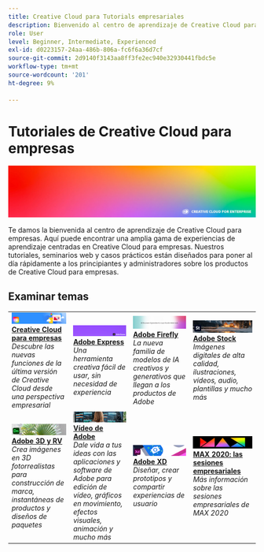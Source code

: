 ```yaml
---
title: Creative Cloud para Tutorials empresariales
description: Bienvenido al centro de aprendizaje de Creative Cloud para empresas
role: User
level: Beginner, Intermediate, Experienced
exl-id: d0223157-24aa-486b-806a-fc6f6a36d7cf
source-git-commit: 2d9140f3143aa8ff3fe2ec940e32930441fbdc5e
workflow-type: tm+mt
source-wordcount: '201'
ht-degree: 9%

---
```


# Tutoriales de Creative Cloud para empresas

![Imagen de héroe de Creative Cloud](assets/hero_cce.jpg)

Te damos la bienvenida al centro de aprendizaje de Creative Cloud para empresas. Aquí puede encontrar una amplia gama de experiencias de aprendizaje centradas en Creative Cloud para empresas. Nuestros tutoriales, seminarios web y casos prácticos están diseñados para poner al día rápidamente a los principiantes y administradores sobre los productos de Creative Cloud para empresas.

## Examinar temas

<table style="table-layout:fixed">
<tr>
  <td>
    <a href="cce/overview-cce.md">
      <img alt="Creative Cloud para empresas" src="assets/CCEbanner.png" />
    </a>
    <div>
   <a href="cce/overview-cce.md"><strong>Creative Cloud para empresas</strong></a>
    </div>
    <em>Descubre las nuevas funciones de la última versión de Creative Cloud desde una perspectiva empresarial</em>
    <br>
  </td>
  <td>
    <a href="express/overview-express.md">
      <img alt="Adobe Express" src="assets/Express.png" />
    </a>
    <div>
   <a href="express/overview-express.md"><strong>Adobe Express</strong></a>
    </div>
    <em>Una herramienta creativa fácil de usar, sin necesidad de experiencia</em>
    <br>
  </td>
  <td>
    <a href="firefly/overview-firefly.md">
      <img alt="Adobe Firefly" src="assets/firefly.png" />
    </a>
    <div>
   <a href="firefly/overview-firefly.md"><strong>Adobe Firefly</strong></a>
    </div>
    <em>La nueva familia de modelos de IA creativos y generativos que llegan a los productos de Adobe</em>
    <br>
  </td>
  <td>
    <a href="stock/overview-stock.md">
      <img alt="Adobe Stock" src="assets/Stock.jpg" />
    </a>
    <div>
   <a href="stock/overview-stock.md"><strong>Adobe Stock</strong></a>
    </div>
    <em>Imágenes digitales de alta calidad, ilustraciones, vídeos, audio, plantillas y mucho más</em>
    <br>
  </td>
</tr>
  <td>
   <a href="3di/overview-3di.md">
      <img alt="Adobe 3D y RV" src="assets/Dimenio.jpg" />
    </a>
    <div>
   <a href="3di/overview-3di.md"><strong>Adobe 3D y RV</strong></a>
    </div>
    <em>Crea imágenes en 3D fotorrealistas para construcción de marca, instantáneas de productos y diseños de paquetes</em>
    <br>
  </td>
  <td>
  <a href="dva/overview-dva.md">
      <img alt="Vídeo de Adobe" src="assets/CCEbanner-DVA.png" />
    </a>
    <div>
   <a href="dva/overview-dva.md"><strong>Vídeo de Adobe</strong></a>
    </div>
    <em>Dale vida a tus ideas con las aplicaciones y software de Adobe para edición de vídeo, gráficos en movimiento, efectos visuales, animación y mucho más</em>
    <br>
  </td>
  <td>
    <a href="xd/overview-xd.md">
      <img alt="Adobe XD" src="assets/XD.jpg" />
    </a>
    <div>
   <a href="xd/overview-xd.md"><strong>Adobe XD</strong></a>
    </div>
    <em>Diseñar, crear prototipos y compartir experiencias de usuario</em>
    <br>
  </td>
  <td>
    <a href="max/overview-max.md">
      <img alt="MAX 2020: las sesiones empresariales" src="assets/MAX.jpg" />
    </a>
    <div>
   <a href="max/overview-max.md"><strong>MAX 2020: las sesiones empresariales</strong></a>
    </div>
    <em>Más información sobre las sesiones empresariales de MAX 2020</em>
    <br>
  </td>
</tr>
</table>
